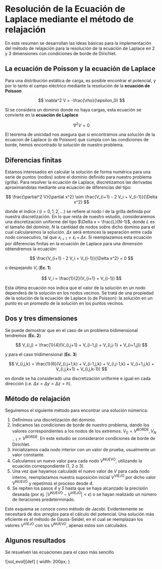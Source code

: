 # Resolución de la Ecuación de Laplace mediante el método de relajación

En este resumen se desarrollan las ideas básicas para la implementación del método de relajación para la resolución de la ecuación de Laplace en 2 y 3 dimensiones con condiciones de borde de Dirichlet.
## La ecuación de Poisson y la ecuación de Laplace

Para una distribución estática de carga, es posible encontrar el potencial, y por lo tanto el campo eléctrico mediante la resolución de la **ecuación de Poisson**

$$ \nabla^2 V = -\frac{\rho}{\epsilon_0} $$

Si se considera un dominio donde no haya cargas, esta ecuación se convierte en la **ecuación de Laplace**

$$ \nabla^2 V = 0 $$

El teorema de unicidad nos asegura que si encontramos una solución de la ecuacion de Laplace (o de Poisson) que cumpla con las condiciones de borde, 
hemos encontrado *la solución* de nuestro problema.

## Diferencias finitas
Estamos interesados en calcular la solución de forma numérica para una serie de puntos (nodos) sobre el dominio definido para nuestro problema (grilla).
Para resolver la ecuación de Laplace, discretizamos las derivadas aproximandolas mediante una ecuación de diferencias del tipo:

$$ \frac{\partial^2 V}{\partial x^2} \sim \frac{V_{i+1} - 2 V_i + V_{i-1}}{\Delta x^2} $$

donde el índice $i$ $(i = 0,1,2,...)$ se refiere al nodo $i$ de la grilla definida por nuestra discretización. En lo que resta de nuestro estudio, consideraremos una discretización uniforme del tipo
$\Delta x = \frac{L}{N-1}$, donde $L$ es el tamaño del dominio, $N$ la cantidad de nodos sobre dicho dominio para el cual calcularemos la solución. $\Delta x$ será entonces
la separación entre cada nodo consecutivo, tal que $x_{i+1} = x_{i} + \Delta x$.
Si reemplazamos esta ecuación por diferencias finitas en la ecuación de Laplace para una dimensión obtendremos la ecuación:

$$ \frac{V_{i+1} - 2 V_i + V_{i-1}}{\Delta x^2} = 0 $$ 

o despejando $V_i$ (**Ec. 1**)

$$ V_i = \frac{1}{2}(V_{i+1} + V_{i-1}) $$

Esta última ecuación nos indica que el valor de la solución en un nodo dependerá de la solución en los nodos vecinos. Se tratá de una propiedad de la solución de la 
ecuación de Laplace (o de Poisson): la solución en un punto es un *promedio* de la solución en los puntos vecinos.

## Dos y tres dimensiones

Se puede demostrar que en el caso de un problema bidimensional tendremos (**Ec. 2**)

$$ V_{i,j} = \frac{1}{4}(V_{i,j+1} + V_{i-1,j} + V_{i,j-1} + V_{i+1,j}) $$

y para el caso tridimensional (**Ec. 3**)

$$ V_{i,j,k} = \frac{1}{6}(V_{i,j+1,k} + V_{i-1,j,k} + V_{i,j-1,k} + V_{i+1,j,k} + V_{i,j,k+1} + V_{i,j,k-1}) $$

en donde se ha considerado una discretización uniforme e igual en cada dirección (i.e. $\Delta x = \Delta y = \Delta z = h$). 

## Método de relajación

Seguiremos el siguiente método para encontrar una solución númerica:

1. Definimos una discretización del dominio.
2. Indicamos las condiciones de borde de nuestro problema, dando los valores correspondientes a los nodos de los extremos: $V_0 = V^{\text{BORDE}}, V_{N-1} = V^{\text{BORDE}}$. En este estudio se consideraron condiciones de borde de Dirichlet. 
3. Inicializamos cada nodo interior con un valor de prueba, usualmente un valor constante.
4. Calculamos un nuevo valor para cada nodo  $V^{\text{NUEVO}}$, utilizando la ecuación correspondiente (1, 2 o 3).
5. Una vez que hayamos calculado el nuevo valor de $V$ para cada nodo interno, reemplazamos nuestra suposición inicial $V^{\text{VIEJO}}$ por dicho valor $V^{\text{NUEVO}}$ y repetimos el proceso desde *4*.
6. Se repiten los pasos *4* y *5* hasta que se haya alcanzado la precisión deseada (por ej. $\vert V^{\text{NUEVO}} - V^{\text{VIEJO}} \vert < \epsilon$) o se hayan realizado un número de iteraciones predeterminado.

Este esquema se conoce como método de Jacobi. Evidentemente se necesitará de dos *arreglos* para el cálculo del potencial. Una solución más eficiente es el método de Gauss-Seidel,
en el cual se reemplazan los valores $V^{\text{VIEJO}}$ con los $V^{\text{NUEVO}}$, apenas estos son calculados.

## Algunos resultados
Se resuelven las ecuaciones para el caso más sencillo

[img1]: https://github.com/EliasMerida/laplace_relaxation_method/blob/main/1Dsol_evol.gif

![sol_evol][def] { width: 200px; }

